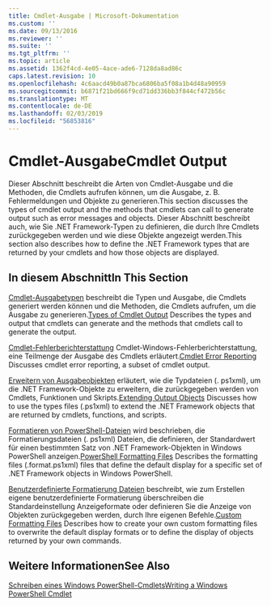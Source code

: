 ```yaml
---
title: Cmdlet-Ausgabe | Microsoft-Dokumentation
ms.custom: ''
ms.date: 09/13/2016
ms.reviewer: ''
ms.suite: ''
ms.tgt_pltfrm: ''
ms.topic: article
ms.assetid: 1362f4cd-4e05-4ace-ade6-7128da8ad86c
caps.latest.revision: 10
ms.openlocfilehash: 4c6aacd49b0a87bca6806ba5f08a1b4d48a90959
ms.sourcegitcommit: b6871f21bd666f9cd71dd336bb3f844cf472b56c
ms.translationtype: MT
ms.contentlocale: de-DE
ms.lasthandoff: 02/03/2019
ms.locfileid: "56853816"
---
```

# <a name="cmdlet-output"></a><span data-ttu-id="a7c30-102">Cmdlet-Ausgabe</span><span class="sxs-lookup"><span data-stu-id="a7c30-102">Cmdlet Output</span></span>

<span data-ttu-id="a7c30-103">Dieser Abschnitt beschreibt die Arten von Cmdlet-Ausgabe und die Methoden, die Cmdlets aufrufen können, um die Ausgabe, z. B. Fehlermeldungen und Objekte zu generieren.</span><span class="sxs-lookup"><span data-stu-id="a7c30-103">This section discusses the types of cmdlet output and the methods that cmdlets can call to generate output such as error messages and objects.</span></span> <span data-ttu-id="a7c30-104">Dieser Abschnitt beschreibt auch, wie Sie .NET Framework-Typen zu definieren, die durch Ihre Cmdlets zurückgegeben werden und wie diese Objekte angezeigt werden.</span><span class="sxs-lookup"><span data-stu-id="a7c30-104">This section also describes how to define the .NET Framework types that are returned by your cmdlets and how those objects are displayed.</span></span>

## <a name="in-this-section"></a><span data-ttu-id="a7c30-105">In diesem Abschnitt</span><span class="sxs-lookup"><span data-stu-id="a7c30-105">In This Section</span></span>

<span data-ttu-id="a7c30-106">[Cmdlet-Ausgabetypen](./types-of-cmdlet-output.md) beschreibt die Typen und Ausgabe, die Cmdlets generiert werden können und die Methoden, die Cmdlets aufrufen, um die Ausgabe zu generieren.</span><span class="sxs-lookup"><span data-stu-id="a7c30-106">[Types of Cmdlet Output](./types-of-cmdlet-output.md) Describes the types and output that cmdlets can generate and the methods that cmdlets call to generate the output.</span></span>

<span data-ttu-id="a7c30-107">[Cmdlet-Fehlerberichterstattung](./cmdlet-error-reporting.md) Cmdlet-Windows-Fehlerberichterstattung, eine Teilmenge der Ausgabe des Cmdlets erläutert.</span><span class="sxs-lookup"><span data-stu-id="a7c30-107">[Cmdlet Error Reporting](./cmdlet-error-reporting.md) Discusses cmdlet error reporting, a subset of cmdlet output.</span></span>

<span data-ttu-id="a7c30-108">[Erweitern von Ausgabeobjekten](./extending-output-objects.md) erläutert, wie die Typdateien (. ps1xml), um die .NET Framework-Objekte zu erweitern, die zurückgegeben werden von Cmdlets, Funktionen und Skripts.</span><span class="sxs-lookup"><span data-stu-id="a7c30-108">[Extending Output Objects](./extending-output-objects.md) Discusses how to use the types files (.ps1xml) to extend the .NET Framework objects that are returned by cmdlets, functions, and scripts.</span></span>

<span data-ttu-id="a7c30-109">[Formatieren von PowerShell-Dateien](../format/powershell-formatting-files.md) wird beschrieben, die Formatierungsdateien (. ps1xml) Dateien, die definieren, der Standardwert für einen bestimmten Satz von .NET Framework-Objekten in Windows PowerShell anzeigen.</span><span class="sxs-lookup"><span data-stu-id="a7c30-109">[PowerShell Formatting Files](../format/powershell-formatting-files.md) Describes the formatting files (.format.ps1xml) files that define the default display for a specific set of .NET Framework objects in Windows PowerShell.</span></span>

<span data-ttu-id="a7c30-110">[Benutzerdefinierte Formatierung Dateien](./custom-formatting-files.md) beschreibt, wie zum Erstellen eigene benutzerdefinierte Formatierung überschreiben die Standardeinstellung Anzeigeformate oder definieren Sie die Anzeige von Objekten zurückgegeben werden, durch Ihre eigenen Befehle.</span><span class="sxs-lookup"><span data-stu-id="a7c30-110">[Custom Formatting Files](./custom-formatting-files.md) Describes how to create your own custom formatting files to overwrite the default display formats or to define the display of objects returned by your own commands.</span></span>

## <a name="see-also"></a><span data-ttu-id="a7c30-111">Weitere Informationen</span><span class="sxs-lookup"><span data-stu-id="a7c30-111">See Also</span></span>

[<span data-ttu-id="a7c30-112">Schreiben eines Windows PowerShell-Cmdlets</span><span class="sxs-lookup"><span data-stu-id="a7c30-112">Writing a Windows PowerShell Cmdlet</span></span>](./writing-a-windows-powershell-cmdlet.md)
